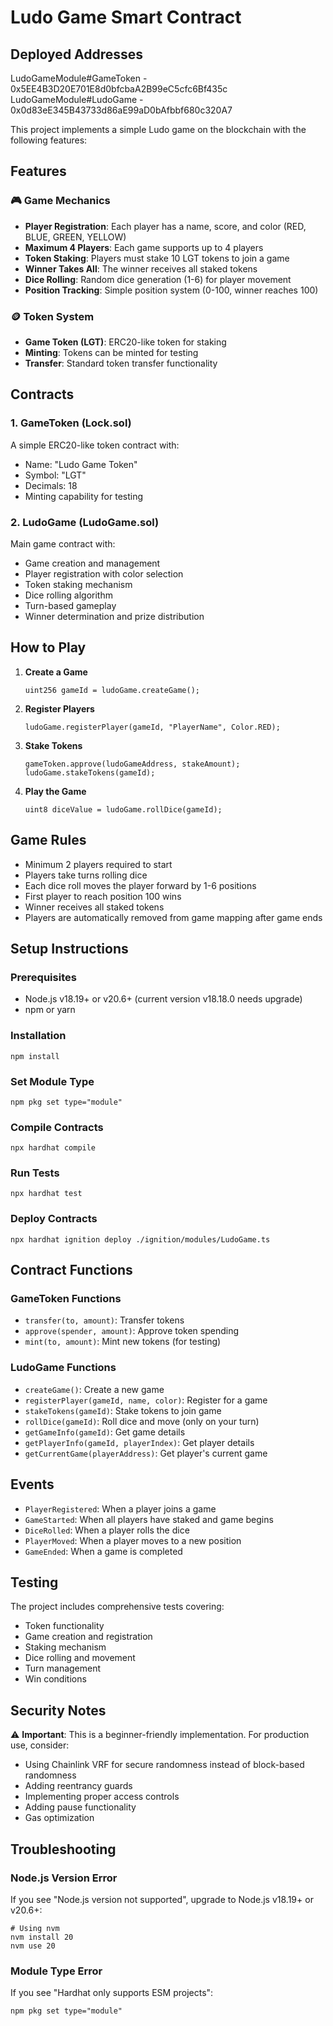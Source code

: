 # Ludo Game Smart Contract

## Deployed Addresses

LudoGameModule#GameToken - 0x5EE4B3D20E701E8d0bfcbaA2B99eC5cfc6Bf435c
LudoGameModule#LudoGame - 0x0d83eE345B43733d86aE99aD0bAfbbf680c320A7

This project implements a simple Ludo game on the blockchain with the following features:

## Features

### 🎮 Game Mechanics

- **Player Registration**: Each player has a name, score, and color (RED, BLUE, GREEN, YELLOW)
- **Maximum 4 Players**: Each game supports up to 4 players
- **Token Staking**: Players must stake 10 LGT tokens to join a game
- **Winner Takes All**: The winner receives all staked tokens
- **Dice Rolling**: Random dice generation (1-6) for player movement
- **Position Tracking**: Simple position system (0-100, winner reaches 100)

### 🪙 Token System

- **Game Token (LGT)**: ERC20-like token for staking
- **Minting**: Tokens can be minted for testing
- **Transfer**: Standard token transfer functionality

## Contracts

### 1. GameToken (Lock.sol)

A simple ERC20-like token contract with:

- Name: "Ludo Game Token"
- Symbol: "LGT"
- Decimals: 18
- Minting capability for testing

### 2. LudoGame (LudoGame.sol)

Main game contract with:

- Game creation and management
- Player registration with color selection
- Token staking mechanism
- Dice rolling algorithm
- Turn-based gameplay
- Winner determination and prize distribution

## How to Play

1. **Create a Game**

   ```solidity
   uint256 gameId = ludoGame.createGame();
   ```

2. **Register Players**

   ```solidity
   ludoGame.registerPlayer(gameId, "PlayerName", Color.RED);
   ```

3. **Stake Tokens**

   ```solidity
   gameToken.approve(ludoGameAddress, stakeAmount);
   ludoGame.stakeTokens(gameId);
   ```

4. **Play the Game**
   ```solidity
   uint8 diceValue = ludoGame.rollDice(gameId);
   ```

## Game Rules

- Minimum 2 players required to start
- Players take turns rolling dice
- Each dice roll moves the player forward by 1-6 positions
- First player to reach position 100 wins
- Winner receives all staked tokens
- Players are automatically removed from game mapping after game ends

## Setup Instructions

### Prerequisites

- Node.js v18.19+ or v20.6+ (current version v18.18.0 needs upgrade)
- npm or yarn

### Installation

```shell
npm install
```

### Set Module Type

```shell
npm pkg set type="module"
```

### Compile Contracts

```shell
npx hardhat compile
```

### Run Tests

```shell
npx hardhat test
```

### Deploy Contracts

```shell
npx hardhat ignition deploy ./ignition/modules/LudoGame.ts
```

## Contract Functions

### GameToken Functions

- `transfer(to, amount)`: Transfer tokens
- `approve(spender, amount)`: Approve token spending
- `mint(to, amount)`: Mint new tokens (for testing)

### LudoGame Functions

- `createGame()`: Create a new game
- `registerPlayer(gameId, name, color)`: Register for a game
- `stakeTokens(gameId)`: Stake tokens to join game
- `rollDice(gameId)`: Roll dice and move (only on your turn)
- `getGameInfo(gameId)`: Get game details
- `getPlayerInfo(gameId, playerIndex)`: Get player details
- `getCurrentGame(playerAddress)`: Get player's current game

## Events

- `PlayerRegistered`: When a player joins a game
- `GameStarted`: When all players have staked and game begins
- `DiceRolled`: When a player rolls the dice
- `PlayerMoved`: When a player moves to a new position
- `GameEnded`: When a game is completed

## Testing

The project includes comprehensive tests covering:

- Token functionality
- Game creation and registration
- Staking mechanism
- Dice rolling and movement
- Turn management
- Win conditions

## Security Notes

⚠️ **Important**: This is a beginner-friendly implementation. For production use, consider:

- Using Chainlink VRF for secure randomness instead of block-based randomness
- Adding reentrancy guards
- Implementing proper access controls
- Adding pause functionality
- Gas optimization

## Troubleshooting

### Node.js Version Error

If you see "Node.js version not supported", upgrade to Node.js v18.19+ or v20.6+:

```shell
# Using nvm
nvm install 20
nvm use 20
```

### Module Type Error

If you see "Hardhat only supports ESM projects":

```shell
npm pkg set type="module"
```
